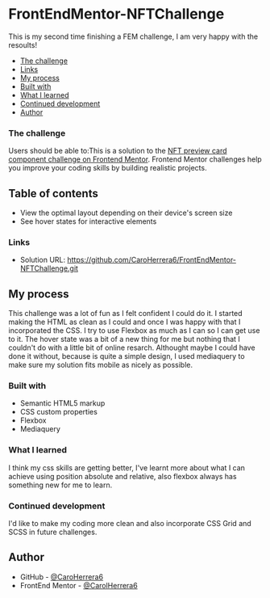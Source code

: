 # FrontEndMentor-NFTChallenge
This is my second time finishing a FEM challenge, I am very happy with the resoults!
- [The challenge](#the-challenge)
- [Links](#links)
- [My process](#my-process)
- [Built with](#built-with)
- [What I learned](#what-i-learned)
- [Continued development](#continued-development)
- [Author](#author)

### The challenge

Users should be able to:This is a solution to the [NFT preview card component challenge on Frontend Mentor](https://www.frontendmentor.io/challenges/nft-preview-card-component-SbdUL_w0U). Frontend Mentor challenges help you improve your coding skills by building realistic projects.

## Table of contents


- View the optimal layout depending on their device's screen size
- See hover states for interactive elements

### Links

- Solution URL: https://github.com/CaroHerrera6/FrontEndMentor-NFTChallenge.git

## My process

This challenge was a lot of fun as I felt confident I could do it. I started making the HTML as clean as I could and once I was happy with that I incorporated the CSS. I try to use Flexbox as much as I can so I can get use to it.
The hover state was a bit of a new thing for me but nothing that I couldn't do with a little bit of online resarch.
Althought maybe I could have done it without, because is quite a simple design, I used mediaquery to make sure my solution fits mobile as nicely as possible.

### Built with

- Semantic HTML5 markup
- CSS custom properties
- Flexbox
- Mediaquery

### What I learned

I think my css skills are getting better, I've learnt more about what I can achieve using position absolute and relative, also flexbox always has something new for me to learn.

### Continued development

I'd like to make my coding more clean and also incorporate CSS Grid and SCSS in future challenges.

## Author

- GitHub - [@CaroHerrera6](https://github.com/CaroHerrera6)
- FrontEnd Mentor - [@CarolHerrera6](https://www.frontendmentor.io/profile/CaroHerrera6)

